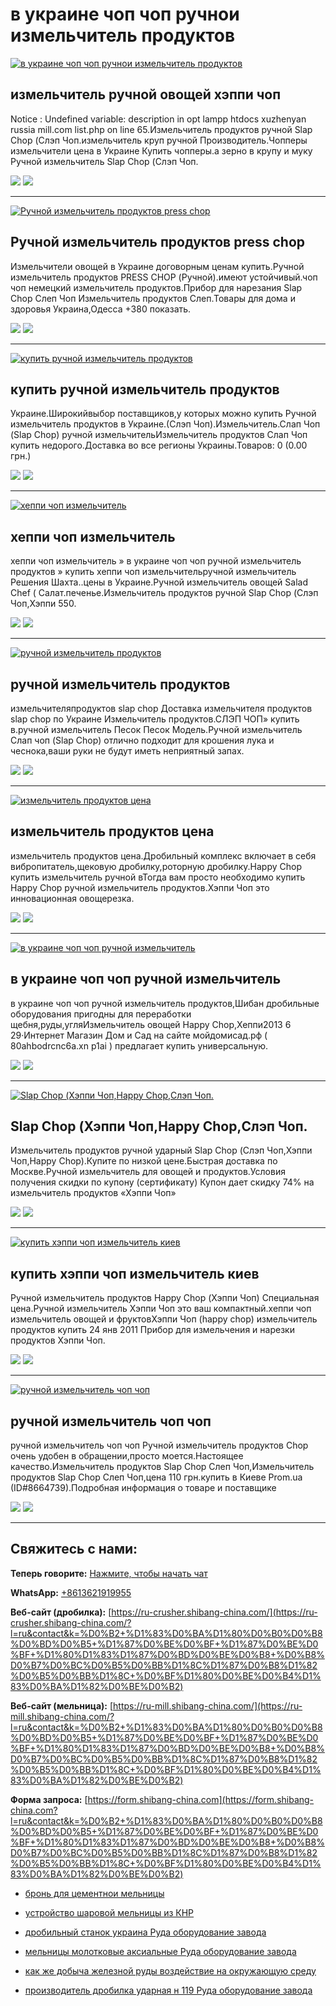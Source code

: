 # в украине чоп чоп ручнои измельчитель продуктов

<a href="https://swt.shibang-china.com/?l=ru&img&k=%D0%B2+%D1%83%D0%BA%D1%80%D0%B0%D0%B8%D0%BD%D0%B5+%D1%87%D0%BE%D0%BF+%D1%87%D0%BE%D0%BF+%D1%80%D1%83%D1%87%D0%BD%D0%BE%D0%B8+%D0%B8%D0%B7%D0%BC%D0%B5%D0%BB%D1%8C%D1%87%D0%B8%D1%82%D0%B5%D0%BB%D1%8C+%D0%BF%D1%80%D0%BE%D0%B4%D1%83%D0%BA%D1%82%D0%BE%D0%B2" target="_blank">![в украине чоп чоп ручнои измельчитель продуктов](http://static.shibang-china.com/all-800x300/66.jpg)</a>

## измельчитель ручной овощей хэппи чоп
Notice : Undefined variable: description in opt lampp htdocs xuzhenyan russia mill.com list.php on line 65.Измельчитель продуктов ручной Slap Chop (Слэп Чоп.измельчитель круп ручной Производитель.Чопперы измельчители цена в Украине Купить чопперы.а зерно в крупу и муку Ручной измельчитель Slap Chop (Слэп Чоп.


<a href="https://whatsapp.shibangsoft.com/WhatsApp.php" target="_blank" title="WhatsApp">![](http://static.shibang-china.com/icon/whatsapp.png)</a> <a href="https://swt.shibang-china.com/?l=ru&icon&k=%D0%B2+%D1%83%D0%BA%D1%80%D0%B0%D0%B8%D0%BD%D0%B5+%D1%87%D0%BE%D0%BF+%D1%87%D0%BE%D0%BF+%D1%80%D1%83%D1%87%D0%BD%D0%BE%D0%B8+%D0%B8%D0%B7%D0%BC%D0%B5%D0%BB%D1%8C%D1%87%D0%B8%D1%82%D0%B5%D0%BB%D1%8C+%D0%BF%D1%80%D0%BE%D0%B4%D1%83%D0%BA%D1%82%D0%BE%D0%B2" target="_blank">![](http://static.shibang-china.com/icon/chat-ru.png)</a>

---

<a href="https://swt.shibang-china.com/?l=ru&img&k=%D0%B2+%D1%83%D0%BA%D1%80%D0%B0%D0%B8%D0%BD%D0%B5+%D1%87%D0%BE%D0%BF+%D1%87%D0%BE%D0%BF+%D1%80%D1%83%D1%87%D0%BD%D0%BE%D0%B8+%D0%B8%D0%B7%D0%BC%D0%B5%D0%BB%D1%8C%D1%87%D0%B8%D1%82%D0%B5%D0%BB%D1%8C+%D0%BF%D1%80%D0%BE%D0%B4%D1%83%D0%BA%D1%82%D0%BE%D0%B2" target="_blank">![Ручной измельчитель продуктов press chop](http://static.shibang-china.com/all-800x300/373.jpg)</a>

## Ручной измельчитель продуктов press chop
Измельчители овощей в Украине договорным ценам купить.Ручной измельчитель продуктов PRESS CHOP (Ручной).имеют устойчивый.чоп чоп немецкий измельчитель продуктов.Прибор для нарезания Slap Chop Слеп Чоп Измельчитель продуктов Слеп.Товары для дома и здоровья Украина,Одесса +380 показать.


<a href="https://whatsapp.shibangsoft.com/WhatsApp.php" target="_blank" title="WhatsApp">![](http://static.shibang-china.com/icon/whatsapp.png)</a> <a href="https://swt.shibang-china.com/?l=ru&icon&k=%D0%B2+%D1%83%D0%BA%D1%80%D0%B0%D0%B8%D0%BD%D0%B5+%D1%87%D0%BE%D0%BF+%D1%87%D0%BE%D0%BF+%D1%80%D1%83%D1%87%D0%BD%D0%BE%D0%B8+%D0%B8%D0%B7%D0%BC%D0%B5%D0%BB%D1%8C%D1%87%D0%B8%D1%82%D0%B5%D0%BB%D1%8C+%D0%BF%D1%80%D0%BE%D0%B4%D1%83%D0%BA%D1%82%D0%BE%D0%B2" target="_blank">![](http://static.shibang-china.com/icon/chat-ru.png)</a>

---

<a href="https://swt.shibang-china.com/?l=ru&img&k=%D0%B2+%D1%83%D0%BA%D1%80%D0%B0%D0%B8%D0%BD%D0%B5+%D1%87%D0%BE%D0%BF+%D1%87%D0%BE%D0%BF+%D1%80%D1%83%D1%87%D0%BD%D0%BE%D0%B8+%D0%B8%D0%B7%D0%BC%D0%B5%D0%BB%D1%8C%D1%87%D0%B8%D1%82%D0%B5%D0%BB%D1%8C+%D0%BF%D1%80%D0%BE%D0%B4%D1%83%D0%BA%D1%82%D0%BE%D0%B2" target="_blank">![купить ручной измельчитель продуктов](http://static.shibang-china.com/all-800x300/331.jpg)</a>

## купить ручной измельчитель продуктов
Украине.Широкийвыбор поставщиков,у которых можно купить Ручной измельчитель продуктов в Украине.(Слэп Чоп).Измельчитель.Слап Чоп (Slap Chop) ручной измельчительИзмельчитель продуктов Слап Чоп купить недорого.Доставка во все регионы Украины.Товаров: 0 (0.00 грн.)


<a href="https://whatsapp.shibangsoft.com/WhatsApp.php" target="_blank" title="WhatsApp">![](http://static.shibang-china.com/icon/whatsapp.png)</a> <a href="https://swt.shibang-china.com/?l=ru&icon&k=%D0%B2+%D1%83%D0%BA%D1%80%D0%B0%D0%B8%D0%BD%D0%B5+%D1%87%D0%BE%D0%BF+%D1%87%D0%BE%D0%BF+%D1%80%D1%83%D1%87%D0%BD%D0%BE%D0%B8+%D0%B8%D0%B7%D0%BC%D0%B5%D0%BB%D1%8C%D1%87%D0%B8%D1%82%D0%B5%D0%BB%D1%8C+%D0%BF%D1%80%D0%BE%D0%B4%D1%83%D0%BA%D1%82%D0%BE%D0%B2" target="_blank">![](http://static.shibang-china.com/icon/chat-ru.png)</a>

---

<a href="https://swt.shibang-china.com/?l=ru&img&k=%D0%B2+%D1%83%D0%BA%D1%80%D0%B0%D0%B8%D0%BD%D0%B5+%D1%87%D0%BE%D0%BF+%D1%87%D0%BE%D0%BF+%D1%80%D1%83%D1%87%D0%BD%D0%BE%D0%B8+%D0%B8%D0%B7%D0%BC%D0%B5%D0%BB%D1%8C%D1%87%D0%B8%D1%82%D0%B5%D0%BB%D1%8C+%D0%BF%D1%80%D0%BE%D0%B4%D1%83%D0%BA%D1%82%D0%BE%D0%B2" target="_blank">![хеппи чоп измельчитель](http://static.shibang-china.com/all-800x300/256.jpg)</a>

## хеппи чоп измельчитель
хеппи чоп измельчитель » в украине чоп чоп ручной измельчитель продуктов » купить хеппи чоп измельчительручной измельчитель Решения Шахта..цены в Украине.Ручной измельчитель овощей Salad Chef ( Салат.печенье.Измельчитель продуктов ручной Slap Chop (Слэп Чоп,Хэппи 550.


<a href="https://whatsapp.shibangsoft.com/WhatsApp.php" target="_blank" title="WhatsApp">![](http://static.shibang-china.com/icon/whatsapp.png)</a> <a href="https://swt.shibang-china.com/?l=ru&icon&k=%D0%B2+%D1%83%D0%BA%D1%80%D0%B0%D0%B8%D0%BD%D0%B5+%D1%87%D0%BE%D0%BF+%D1%87%D0%BE%D0%BF+%D1%80%D1%83%D1%87%D0%BD%D0%BE%D0%B8+%D0%B8%D0%B7%D0%BC%D0%B5%D0%BB%D1%8C%D1%87%D0%B8%D1%82%D0%B5%D0%BB%D1%8C+%D0%BF%D1%80%D0%BE%D0%B4%D1%83%D0%BA%D1%82%D0%BE%D0%B2" target="_blank">![](http://static.shibang-china.com/icon/chat-ru.png)</a>

---

<a href="https://swt.shibang-china.com/?l=ru&img&k=%D0%B2+%D1%83%D0%BA%D1%80%D0%B0%D0%B8%D0%BD%D0%B5+%D1%87%D0%BE%D0%BF+%D1%87%D0%BE%D0%BF+%D1%80%D1%83%D1%87%D0%BD%D0%BE%D0%B8+%D0%B8%D0%B7%D0%BC%D0%B5%D0%BB%D1%8C%D1%87%D0%B8%D1%82%D0%B5%D0%BB%D1%8C+%D0%BF%D1%80%D0%BE%D0%B4%D1%83%D0%BA%D1%82%D0%BE%D0%B2" target="_blank">![ручной измельчитель продуктов](http://static.shibang-china.com/all-800x300/1043.jpg)</a>

## ручной измельчитель продуктов
измельчителяпродуктов slap chop Доставка измельчителя продуктов slap chop по Украине Измельчитель продуктов.СЛЭП ЧОП» купить в.ручной измельчитель Песок Песок Модель.Ручной измельчитель Слап чоп (Slap Chop) отлично подходит для крошения лука и чеснока,ваши руки не будут иметь неприятный запах.


<a href="https://whatsapp.shibangsoft.com/WhatsApp.php" target="_blank" title="WhatsApp">![](http://static.shibang-china.com/icon/whatsapp.png)</a> <a href="https://swt.shibang-china.com/?l=ru&icon&k=%D0%B2+%D1%83%D0%BA%D1%80%D0%B0%D0%B8%D0%BD%D0%B5+%D1%87%D0%BE%D0%BF+%D1%87%D0%BE%D0%BF+%D1%80%D1%83%D1%87%D0%BD%D0%BE%D0%B8+%D0%B8%D0%B7%D0%BC%D0%B5%D0%BB%D1%8C%D1%87%D0%B8%D1%82%D0%B5%D0%BB%D1%8C+%D0%BF%D1%80%D0%BE%D0%B4%D1%83%D0%BA%D1%82%D0%BE%D0%B2" target="_blank">![](http://static.shibang-china.com/icon/chat-ru.png)</a>

---

<a href="https://swt.shibang-china.com/?l=ru&img&k=%D0%B2+%D1%83%D0%BA%D1%80%D0%B0%D0%B8%D0%BD%D0%B5+%D1%87%D0%BE%D0%BF+%D1%87%D0%BE%D0%BF+%D1%80%D1%83%D1%87%D0%BD%D0%BE%D0%B8+%D0%B8%D0%B7%D0%BC%D0%B5%D0%BB%D1%8C%D1%87%D0%B8%D1%82%D0%B5%D0%BB%D1%8C+%D0%BF%D1%80%D0%BE%D0%B4%D1%83%D0%BA%D1%82%D0%BE%D0%B2" target="_blank">![измельчитель продуктов цена](http://static.shibang-china.com/all-800x300/53.jpg)</a>

## измельчитель продуктов цена
измельчитель продуктов цена.Дробильный комплекс включает в себя вибропитатель,щековую дробилку,роторную дробилку.Happy Chop купить измельчитель ручной вТогда вам просто необходимо купить Happy Chop ручной измельчитель продуктов.Хэппи Чоп это инновационная овощерезка.


<a href="https://whatsapp.shibangsoft.com/WhatsApp.php" target="_blank" title="WhatsApp">![](http://static.shibang-china.com/icon/whatsapp.png)</a> <a href="https://swt.shibang-china.com/?l=ru&icon&k=%D0%B2+%D1%83%D0%BA%D1%80%D0%B0%D0%B8%D0%BD%D0%B5+%D1%87%D0%BE%D0%BF+%D1%87%D0%BE%D0%BF+%D1%80%D1%83%D1%87%D0%BD%D0%BE%D0%B8+%D0%B8%D0%B7%D0%BC%D0%B5%D0%BB%D1%8C%D1%87%D0%B8%D1%82%D0%B5%D0%BB%D1%8C+%D0%BF%D1%80%D0%BE%D0%B4%D1%83%D0%BA%D1%82%D0%BE%D0%B2" target="_blank">![](http://static.shibang-china.com/icon/chat-ru.png)</a>

---

<a href="https://swt.shibang-china.com/?l=ru&img&k=%D0%B2+%D1%83%D0%BA%D1%80%D0%B0%D0%B8%D0%BD%D0%B5+%D1%87%D0%BE%D0%BF+%D1%87%D0%BE%D0%BF+%D1%80%D1%83%D1%87%D0%BD%D0%BE%D0%B8+%D0%B8%D0%B7%D0%BC%D0%B5%D0%BB%D1%8C%D1%87%D0%B8%D1%82%D0%B5%D0%BB%D1%8C+%D0%BF%D1%80%D0%BE%D0%B4%D1%83%D0%BA%D1%82%D0%BE%D0%B2" target="_blank">![в украине чоп чоп ручной измельчитель](http://static.shibang-china.com/all-800x300/1285.jpg)</a>

## в украине чоп чоп ручной измельчитель
в украине чоп чоп ручной измельчитель продуктов,Шибан дробильные оборудования пригодны для переработки щебня,руды,угляИзмельчитель овощей Happy Chop,Хеппи2013 6 29·Интернет Магазин Дом и Сад на сайте мойдомисад.рф ( 80ahbodrcnc6a.xn p1ai ) предлагает купить универсальную.


<a href="https://whatsapp.shibangsoft.com/WhatsApp.php" target="_blank" title="WhatsApp">![](http://static.shibang-china.com/icon/whatsapp.png)</a> <a href="https://swt.shibang-china.com/?l=ru&icon&k=%D0%B2+%D1%83%D0%BA%D1%80%D0%B0%D0%B8%D0%BD%D0%B5+%D1%87%D0%BE%D0%BF+%D1%87%D0%BE%D0%BF+%D1%80%D1%83%D1%87%D0%BD%D0%BE%D0%B8+%D0%B8%D0%B7%D0%BC%D0%B5%D0%BB%D1%8C%D1%87%D0%B8%D1%82%D0%B5%D0%BB%D1%8C+%D0%BF%D1%80%D0%BE%D0%B4%D1%83%D0%BA%D1%82%D0%BE%D0%B2" target="_blank">![](http://static.shibang-china.com/icon/chat-ru.png)</a>

---

<a href="https://swt.shibang-china.com/?l=ru&img&k=%D0%B2+%D1%83%D0%BA%D1%80%D0%B0%D0%B8%D0%BD%D0%B5+%D1%87%D0%BE%D0%BF+%D1%87%D0%BE%D0%BF+%D1%80%D1%83%D1%87%D0%BD%D0%BE%D0%B8+%D0%B8%D0%B7%D0%BC%D0%B5%D0%BB%D1%8C%D1%87%D0%B8%D1%82%D0%B5%D0%BB%D1%8C+%D0%BF%D1%80%D0%BE%D0%B4%D1%83%D0%BA%D1%82%D0%BE%D0%B2" target="_blank">![Slap Chop (Хэппи Чоп,Happy Chop,Слэп Чоп.](http://static.shibang-china.com/all-800x300/397.jpg)</a>

## Slap Chop (Хэппи Чоп,Happy Chop,Слэп Чоп.
Измельчитель продуктов ручной ударный Slap Chop (Слэп Чоп,Хэппи Чоп,Happy Chop).Купите по низкой цене.Быстрая доставка по Москве.Ручной измельчитель для овощей и продуктов.Условия получения скидки по купону (сертификату) Купон дает скидку 74% на измельчитель продуктов «Хэппи Чоп»


<a href="https://whatsapp.shibangsoft.com/WhatsApp.php" target="_blank" title="WhatsApp">![](http://static.shibang-china.com/icon/whatsapp.png)</a> <a href="https://swt.shibang-china.com/?l=ru&icon&k=%D0%B2+%D1%83%D0%BA%D1%80%D0%B0%D0%B8%D0%BD%D0%B5+%D1%87%D0%BE%D0%BF+%D1%87%D0%BE%D0%BF+%D1%80%D1%83%D1%87%D0%BD%D0%BE%D0%B8+%D0%B8%D0%B7%D0%BC%D0%B5%D0%BB%D1%8C%D1%87%D0%B8%D1%82%D0%B5%D0%BB%D1%8C+%D0%BF%D1%80%D0%BE%D0%B4%D1%83%D0%BA%D1%82%D0%BE%D0%B2" target="_blank">![](http://static.shibang-china.com/icon/chat-ru.png)</a>

---

<a href="https://swt.shibang-china.com/?l=ru&img&k=%D0%B2+%D1%83%D0%BA%D1%80%D0%B0%D0%B8%D0%BD%D0%B5+%D1%87%D0%BE%D0%BF+%D1%87%D0%BE%D0%BF+%D1%80%D1%83%D1%87%D0%BD%D0%BE%D0%B8+%D0%B8%D0%B7%D0%BC%D0%B5%D0%BB%D1%8C%D1%87%D0%B8%D1%82%D0%B5%D0%BB%D1%8C+%D0%BF%D1%80%D0%BE%D0%B4%D1%83%D0%BA%D1%82%D0%BE%D0%B2" target="_blank">![купить хэппи чоп измельчитель киев](http://static.shibang-china.com/all-800x300/424.jpg)</a>

## купить хэппи чоп измельчитель киев
Ручной измельчитель продуктов Happy Chop (Хэппи Чоп) Cпециальная цена.Ручной измельчитель Хэппи Чоп это ваш компактный.хеппи чоп измельчитель овощей и фруктовХэппи Чоп (happy chop) измельчитель продуктов купить 24 янв 2011 Прибор для измельчения и нарезки продуктов Хэппи Чоп.


<a href="https://whatsapp.shibangsoft.com/WhatsApp.php" target="_blank" title="WhatsApp">![](http://static.shibang-china.com/icon/whatsapp.png)</a> <a href="https://swt.shibang-china.com/?l=ru&icon&k=%D0%B2+%D1%83%D0%BA%D1%80%D0%B0%D0%B8%D0%BD%D0%B5+%D1%87%D0%BE%D0%BF+%D1%87%D0%BE%D0%BF+%D1%80%D1%83%D1%87%D0%BD%D0%BE%D0%B8+%D0%B8%D0%B7%D0%BC%D0%B5%D0%BB%D1%8C%D1%87%D0%B8%D1%82%D0%B5%D0%BB%D1%8C+%D0%BF%D1%80%D0%BE%D0%B4%D1%83%D0%BA%D1%82%D0%BE%D0%B2" target="_blank">![](http://static.shibang-china.com/icon/chat-ru.png)</a>

---

<a href="https://swt.shibang-china.com/?l=ru&img&k=%D0%B2+%D1%83%D0%BA%D1%80%D0%B0%D0%B8%D0%BD%D0%B5+%D1%87%D0%BE%D0%BF+%D1%87%D0%BE%D0%BF+%D1%80%D1%83%D1%87%D0%BD%D0%BE%D0%B8+%D0%B8%D0%B7%D0%BC%D0%B5%D0%BB%D1%8C%D1%87%D0%B8%D1%82%D0%B5%D0%BB%D1%8C+%D0%BF%D1%80%D0%BE%D0%B4%D1%83%D0%BA%D1%82%D0%BE%D0%B2" target="_blank">![ручной измельчитель чоп чоп](http://static.shibang-china.com/all-800x300/493.jpg)</a>

## ручной измельчитель чоп чоп
ручной измельчитель чоп чоп Ручной измельчитель продуктов Chop очень удобен в обращении,просто моется.Настоящее качество.Измельчитель продуктов Slap Chop Слеп Чоп,Измельчитель продуктов Slap Chop Слеп Чоп,цена 110 грн.купить в Киеве Prom.ua (ID#8664739).Подробная информация о товаре и поставщике


<a href="https://whatsapp.shibangsoft.com/WhatsApp.php" target="_blank" title="WhatsApp">![](http://static.shibang-china.com/icon/whatsapp.png)</a> <a href="https://swt.shibang-china.com/?l=ru&icon&k=%D0%B2+%D1%83%D0%BA%D1%80%D0%B0%D0%B8%D0%BD%D0%B5+%D1%87%D0%BE%D0%BF+%D1%87%D0%BE%D0%BF+%D1%80%D1%83%D1%87%D0%BD%D0%BE%D0%B8+%D0%B8%D0%B7%D0%BC%D0%B5%D0%BB%D1%8C%D1%87%D0%B8%D1%82%D0%B5%D0%BB%D1%8C+%D0%BF%D1%80%D0%BE%D0%B4%D1%83%D0%BA%D1%82%D0%BE%D0%B2" target="_blank">![](http://static.shibang-china.com/icon/chat-ru.png)</a>

---
## Свяжитесь с нами:

**Теперь говорите:** [Нажмите, чтобы начать чат](https://swt.shibang-china.com?l=ru&contact&k=%D0%B2+%D1%83%D0%BA%D1%80%D0%B0%D0%B8%D0%BD%D0%B5+%D1%87%D0%BE%D0%BF+%D1%87%D0%BE%D0%BF+%D1%80%D1%83%D1%87%D0%BD%D0%BE%D0%B8+%D0%B8%D0%B7%D0%BC%D0%B5%D0%BB%D1%8C%D1%87%D0%B8%D1%82%D0%B5%D0%BB%D1%8C+%D0%BF%D1%80%D0%BE%D0%B4%D1%83%D0%BA%D1%82%D0%BE%D0%B2)

**WhatsApp:**  [+8613621919955](https://whatsapp.shibangsoft.com/WhatsApp.php)

**Веб-сайт (дробилка):** [https://ru-crusher.shibang-china.com/](https://ru-crusher.shibang-china.com/?l=ru&contact&k=%D0%B2+%D1%83%D0%BA%D1%80%D0%B0%D0%B8%D0%BD%D0%B5+%D1%87%D0%BE%D0%BF+%D1%87%D0%BE%D0%BF+%D1%80%D1%83%D1%87%D0%BD%D0%BE%D0%B8+%D0%B8%D0%B7%D0%BC%D0%B5%D0%BB%D1%8C%D1%87%D0%B8%D1%82%D0%B5%D0%BB%D1%8C+%D0%BF%D1%80%D0%BE%D0%B4%D1%83%D0%BA%D1%82%D0%BE%D0%B2)

**Веб-сайт (мельница):** [https://ru-mill.shibang-china.com/](https://ru-mill.shibang-china.com/?l=ru&contact&k=%D0%B2+%D1%83%D0%BA%D1%80%D0%B0%D0%B8%D0%BD%D0%B5+%D1%87%D0%BE%D0%BF+%D1%87%D0%BE%D0%BF+%D1%80%D1%83%D1%87%D0%BD%D0%BE%D0%B8+%D0%B8%D0%B7%D0%BC%D0%B5%D0%BB%D1%8C%D1%87%D0%B8%D1%82%D0%B5%D0%BB%D1%8C+%D0%BF%D1%80%D0%BE%D0%B4%D1%83%D0%BA%D1%82%D0%BE%D0%B2)

**Форма запроса:** [https://form.shibang-china.com](https://form.shibang-china.com?l=ru&contact&k=%D0%B2+%D1%83%D0%BA%D1%80%D0%B0%D0%B8%D0%BD%D0%B5+%D1%87%D0%BE%D0%BF+%D1%87%D0%BE%D0%BF+%D1%80%D1%83%D1%87%D0%BD%D0%BE%D0%B8+%D0%B8%D0%B7%D0%BC%D0%B5%D0%BB%D1%8C%D1%87%D0%B8%D1%82%D0%B5%D0%BB%D1%8C+%D0%BF%D1%80%D0%BE%D0%B4%D1%83%D0%BA%D1%82%D0%BE%D0%B2)

* [бронь для цементнои мельницы](../103/%D0%B1%D1%80%D0%BE%D0%BD%D1%8C%20%D0%B4%D0%BB%D1%8F%20%D1%86%D0%B5%D0%BC%D0%B5%D0%BD%D1%82%D0%BD%D0%BE%D0%B8%20%D0%BC%D0%B5%D0%BB%D1%8C%D0%BD%D0%B8%D1%86%D1%8B.md)

* [устройство шаровой мельницы из КНР](../92/%D1%83%D1%81%D1%82%D1%80%D0%BE%D0%B9%D1%81%D1%82%D0%B2%D0%BE%20%D1%88%D0%B0%D1%80%D0%BE%D0%B2%D0%BE%D0%B9%20%D0%BC%D0%B5%D0%BB%D1%8C%D0%BD%D0%B8%D1%86%D1%8B%20%D0%B8%D0%B7%20%D0%9A%D0%9D%D0%A0.md)

* [дробильный станок украина Руда оборудование завода](../98/%D0%B4%D1%80%D0%BE%D0%B1%D0%B8%D0%BB%D1%8C%D0%BD%D1%8B%D0%B9%20%D1%81%D1%82%D0%B0%D0%BD%D0%BE%D0%BA%20%D1%83%D0%BA%D1%80%D0%B0%D0%B8%D0%BD%D0%B0%20%D0%A0%D1%83%D0%B4%D0%B0%20%D0%BE%D0%B1%D0%BE%D1%80%D1%83%D0%B4%D0%BE%D0%B2%D0%B0%D0%BD%D0%B8%D0%B5%20%D0%B7%D0%B0%D0%B2%D0%BE%D0%B4%D0%B0.md)

* [мельницы молотковые аксиальные Руда оборудование завода](../98/%D0%BC%D0%B5%D0%BB%D1%8C%D0%BD%D0%B8%D1%86%D1%8B%20%D0%BC%D0%BE%D0%BB%D0%BE%D1%82%D0%BA%D0%BE%D0%B2%D1%8B%D0%B5%20%D0%B0%D0%BA%D1%81%D0%B8%D0%B0%D0%BB%D1%8C%D0%BD%D1%8B%D0%B5%20%D0%A0%D1%83%D0%B4%D0%B0%20%D0%BE%D0%B1%D0%BE%D1%80%D1%83%D0%B4%D0%BE%D0%B2%D0%B0%D0%BD%D0%B8%D0%B5%20%D0%B7%D0%B0%D0%B2%D0%BE%D0%B4%D0%B0.md)

* [как же добыча железной руды воздействие на окружающую среду](../94/%D0%BA%D0%B0%D0%BA%20%D0%B6%D0%B5%20%D0%B4%D0%BE%D0%B1%D1%8B%D1%87%D0%B0%20%D0%B6%D0%B5%D0%BB%D0%B5%D0%B7%D0%BD%D0%BE%D0%B9%20%D1%80%D1%83%D0%B4%D1%8B%20%D0%B2%D0%BE%D0%B7%D0%B4%D0%B5%D0%B9%D1%81%D1%82%D0%B2%D0%B8%D0%B5%20%D0%BD%D0%B0%20%D0%BE%D0%BA%D1%80%D1%83%D0%B6%D0%B0%D1%8E%D1%89%D1%83%D1%8E%20%D1%81%D1%80%D0%B5%D0%B4%D1%83.md)

* [производитель дробилка ударная н 119 Руда оборудование завода](../101/%D0%BF%D1%80%D0%BE%D0%B8%D0%B7%D0%B2%D0%BE%D0%B4%D0%B8%D1%82%D0%B5%D0%BB%D1%8C%20%D0%B4%D1%80%D0%BE%D0%B1%D0%B8%D0%BB%D0%BA%D0%B0%20%D1%83%D0%B4%D0%B0%D1%80%D0%BD%D0%B0%D1%8F%20%D0%BD%20119%20%D0%A0%D1%83%D0%B4%D0%B0%20%D0%BE%D0%B1%D0%BE%D1%80%D1%83%D0%B4%D0%BE%D0%B2%D0%B0%D0%BD%D0%B8%D0%B5%20%D0%B7%D0%B0%D0%B2%D0%BE%D0%B4%D0%B0.md)